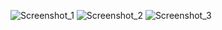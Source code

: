 ![Screenshot_1](https://user-images.githubusercontent.com/60977455/156444100-e15ccbe6-c86a-41eb-88a2-cc81fe8f85d9.png)
![Screenshot_2](https://user-images.githubusercontent.com/60977455/156444106-83f19569-dc6e-401b-b402-78c838dd7a5f.png)
![Screenshot_3](https://user-images.githubusercontent.com/60977455/156444107-7d58a860-b493-4cd6-8ac8-4d972aa2c9f0.png)
